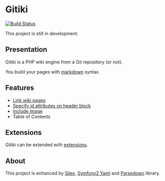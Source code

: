 # Gitiki

[![Build
Status](https://travis-ci.org/gitiki/Gitiki.svg?branch=master)](https://travis-ci.org/gitiki/Gitiki)

This project is still in development.

## Presentation

Gitiki is a PHP wiki engine from a Git repository (or not).

You build your pages with [markdown](http://daringfireball.net/projects/markdown/syntax) syntax.

## Features

* [Link wiki pages](http://gitiki.org/feature/#link)
* [Specify id attributes on header block](http://gitiki.org/feature/#header-id)
* [Include image](http://gitiki.org/feature/image.html)
* Table of Contents

## Extensions

Gitiki can be extended with [extensions](http://gitiki.org/extension/).

## About

This project is enhanced by [Silex](http://silex.sensiolabs.org), [Symfony2 Yaml](http://symfony.com/doc/current/components/yaml/index.html) and [Parsedown](http://parsedown.org) library.
